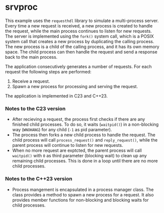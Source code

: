 # srvproc

This example uses the `requesthdl` library to simulate a multi-process server.
Every time a new request is received, a new process is created to handle the
request, while the main process continues to listen for new requests. The server
is implemented using the `fork()` system call, which is a POSIX system call that
creates a new process by duplicating the calling process. The new process is a
child of the calling process, and it has its own memory space. The child process
can then handle the request and send a response back to the main process.

The application consecutively generates a number of requests. For each request
the following steps are performed:

1. Receive a request.
2. Spawn a new process for processing and serving the request.

The application is implemented in C23 and C++23.

### Notes to the C23 version

- After recieving a request, the process first checks if there are any finished
  child processes. To do so, it waits (`waitpid()`) in a non-blocking way
  (`WNOHANG`) for any child (`-1` as pid parameter).
- The process then forks a new child process to handle the request. The child
  process will call `process_request()` and `reply_request()`, while the parent
  process will continue to listen for new requests.
- When no more request are exptcted, the parent process will call `waitpid()`
  with `0` as third parameter (blocking wait) to clean up any remaining child
  processes. This is done in a loop until there are no more child processes.

### Notes to the C++23 version

- Process mangement is encapsulated in a process manager class. The class
  provides a method to spawn a new process for a request. It also provides 
  member functions for non-blocking and blocking waits for child processes.
